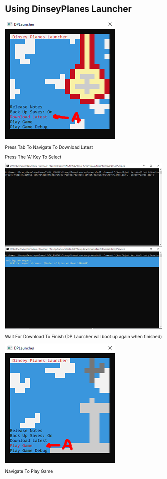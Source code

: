 # Using DinseyPlanes Launcher

![0001](https://github.com/Ritalin4Kidz/Dinsey-Planes/blob/master/PICS/0001.PNG?raw=true)

Press Tab To Navigate To Download Latest

Press The 'A' Key To Select

![0003](https://github.com/Ritalin4Kidz/Dinsey-Planes/blob/master/PICS/0002.PNG?raw=true)![0002](https://github.com/Ritalin4Kidz/Dinsey-Planes/blob/master/PICS/0003.PNG?raw=true)

Wait For Download To Finish (DP Launcher will boot up again when finished)

![0004](https://github.com/Ritalin4Kidz/Dinsey-Planes/blob/master/PICS/0004.PNG?raw=true)

Navigate To Play Game